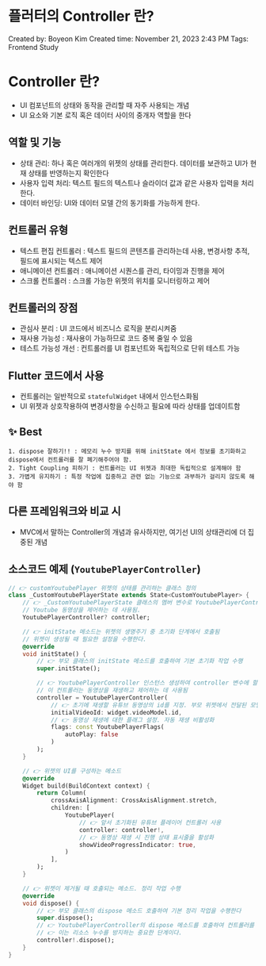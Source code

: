 # 플러터의 Controller 란?

Created by: Boyeon Kim
Created time: November 21, 2023 2:43 PM
Tags: Frontend Study

# Controller 란?

- UI 컴포넌트의 상태와 동작을 관리할 때 자주 사용되는 개념
- UI 요소와 기본 로직 혹은 데이터 사이의 중개자 역할을 한다

## 역할 및 기능

- 상태 관리: 하나 혹은 여러개의 위젯의 상태를 관리한다. 데이터를 보관하고 UI가 현재 상태를 반영하는지 확인한다
- 사용자 입력 처리: 텍스트 필드의 텍스트나 슬라이더 값과 같은 사용자 입력을 처리한다.
- 데이터 바인딩: UI와 데이터 모델 간의 동기화를 가능하게 한다.

## 컨트롤러 유형

- 텍스트 편집 컨트롤러 : 텍스트 필드의 콘텐츠를 관리하는데 사용, 변경사항 추적, 필드에 표시되는 텍스트 제어
- 애니메이션 컨트롤러 : 애니메이션 시퀀스를 관리, 타이밍과 진행을 제어
- 스크롤 컨트롤러 : 스크롤 가능한 위젯의 위치를 모니터링하고 제어

## 컨트롤러의 장점

- 관심사 분리 : UI 코드에서 비즈니스 로직을 분리시켜줌
- 재사용 가능성 : 재사용이 가능하므로 코드 중복 줄일 수 있음
- 테스트 가능성 개선 : 컨트롤러를 UI 컴포넌트와 독립적으로 단위 테스트 가능

## Flutter 코드에서 사용

- 컨트롤러는 일반적으로 `statefulWidget` 내에서 인스턴스화됨
- UI 위젯과 상호작용하여 변경사항을 수신하고 필요에 따라 상태를 업데이트함

## ✨ Best

```
1. dispose 잘하기!! : 메모리 누수 방지를 위해 initState 에서 정보를 초기화하고 dispose에서 컨트롤러를 잘 폐기해주어야 함.
2. Tight Coupling 피하기 : 컨트롤러는 UI 위젯과 최대한 독립적으로 설계해야 함
3. 가볍게 유지하기 : 특정 작업에 집중하고 관련 없는 기능으로 과부하가 걸리지 않도록 해야 함
```

## 다른 프레임워크와 비교 시

- MVC에서 말하는 Controller의 개념과 유사하지만, 여기선 UI의 상태관리에 더 집중된 개념

## 소스코드 예제 (`YoutubePlayerController`)

```dart
// 👉 customYoutubePlayer 위젯의 상태를 관리하는 클래스 정의
class _CustomYoutubePlayerState extends State<CustomYoutubePlayer> {
	// 👉 _CustomYoutubePlayerState 클래스의 멤버 변수로 YoutubePlayerController의 인스턴스를 저장할 수 있는 변수 nullable controller 변수 선언
	// Youtube 동영상을 제어하는 데 사용됨.	
	YoutubePlayerController? controller;

	// 👉 initState 메소드는 위젯의 생명주기 중 초기화 단계에서 호출됨
	// 위젯이 생성될 때 필요한 설정을 수행한다.
	@override
	void initState() {
		// 👉 부모 클래스의 initState 메소드를 호출하여 기본 초기화 작업 수행
		super.initState();

		// 👉 YoutubePlayerController 인스턴스 생성하여 controller 변수에 할당
		// 이 컨트롤러는 동영상을 재생하고 제어하는 데 사용됨
		controller = YoutubePlayerController(
			// 👉 초기에 재생할 유튜브 동영상의 id를 지정. 부모 위젯에서 전달된 모델 객체의 id 속성 사용
			initialVideoId: widget.videoModel.id,
			// 👉 동영상 재생에 대한 플래그 설정. 자동 재생 비활성화
			flags: const YoutubePlayerFlags(
				autoPlay: false
			)
		);
	}

	// 👉 위젯의 UI를 구성하는 메소드
	@override
	Widget build(BuildContext context) {
		return Column(
			crossAxisAlignment: CrossAxisAlignment.stretch,
			children: [
				YoutubePlayer(
					// 👉 앞서 초기화된 유튜브 플레이어 컨트롤러 사용
					controller: controller!,
					// 👉 동영상 재생 시 진행 상태 표시줄을 활성화
					showVideoProgressIndicator: true,
				)
			],
		);
	}

	// 👉 위젯이 제거될 때 호출되는 메소드. 정리 작업 수행
	@override
	void dispose() {
		// 👉 부모 클래스의 dispose 메소드 호출하여 기본 정리 작업을 수행한다
		super.dispose();
		// 👉 YoutubePlayerController의 dispose 메소드를 호출하여 컨트롤러를 적절하게 정리한다.
		// 👉 이는 리소스 누수를 방지하는 중요한 단계이다.
		controller!.dispose();
	}
}
```